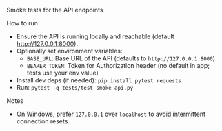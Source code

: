 Smoke tests for the API endpoints

How to run

- Ensure the API is running locally and reachable (default <http://127.0.0.1:8000>).
- Optionally set environment variables:
  - `BASE_URL`: Base URL of the API (defaults to `http://127.0.0.1:8000`)
  - `BEARER_TOKEN`: Token for Authorization header (no default in app; tests use your env value)
- Install dev deps (if needed): `pip install pytest requests`
- Run: `pytest -q tests/test_smoke_api.py`

Notes
- On Windows, prefer `127.0.0.1` over `localhost` to avoid intermittent connection resets.
